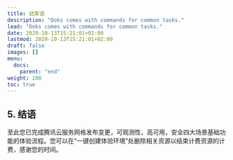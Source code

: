 ```yaml
---
title: 结束语
description: "Doks comes with commands for common tasks."
lead: "Doks comes with commands for common tasks."
date: 2020-10-13T15:21:01+02:00
lastmod: 2020-10-13T15:21:01+02:00
draft: false
images: []
menu:
  docs:
    parent: "end"
weight: 200
toc: true
---
```


## 5. 结语

至此您已完成腾讯云服务网格发布变更，可观测性，高可用，安全四大场景基础功能的体验流程。您可以在“一键创建体验环境”处删除相关资源以结束计费资源的计费，感谢您的时间。
